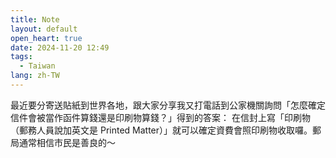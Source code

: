 ```yaml
---
title: Note
layout: default
open_heart: true
date: 2024-11-20 12:49
tags: 
  - Taiwan
lang: zh-TW
---
```


最近要分寄送貼紙到世界各地，跟大家分享我又打電話到公家機關詢問「怎麼確定信件會被當作函件算錢還是印刷物算錢？」得到的答案：
在信封上寫「印刷物（郵務人員說加英文是 Printed Matter）」就可以確定資費會照印刷物收取囉。郵局通常相信市民是善良的～

